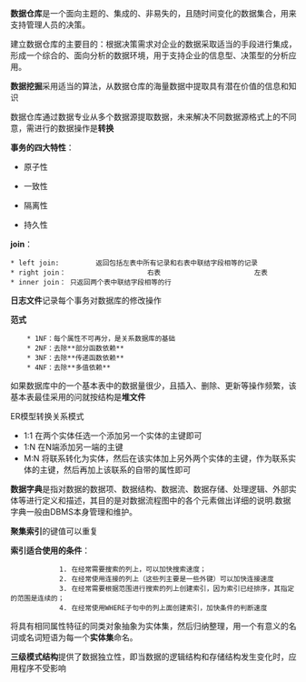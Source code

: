 **数据仓库**是一个面向主题的、集成的、非易失的，且随时间变化的数据集合，用来支持管理人员的决策。

建立数据仓库的主要目的：根据决策需求对企业的数据采取适当的手段进行集成，形成一个综合的、面向分析的数据环境，用于支持企业的信息型、决策型的分析应用。

**数据挖掘**采用适当的算法，从数据仓库的海量数据中提取具有潜在价值的信息和知识

数据仓库通过数据专业从多个数据源提取数据，未来解决不同数据源格式上的不同意，需进行的数据操作是**转换**





**事务的四大特性**：

* 原子性

* 一致性

* 隔离性

* 持久性

  

**join**：

	* left join:         返回包括左表中所有记录和右表中联结字段相等的记录
	* right join：                    右表                       左表         
	* inner join： 只返回两个表中联结字段相等的行



**日志文件**记录每个事务对数据库的修改操作



**范式**

		* 1NF：每个属性不可再分，是关系数据库的基础
		* 2NF：去除**部分函数依赖**
		* 3NF：去除**传递函数依赖**
		* 4NF：去除**多值依赖**



如果数据库中的一个基本表中的数据量很少，且插入、删除、更新等操作频繁，该基本表最佳采用的问就按结构是**堆文件**



ER模型转换关系模式

* 1:1  在两个实体任选一个添加另一个实体的主键即可
* 1:N  在N端添加另一端的主键
* M:N  将联系转化为实体，然后在该实体加上另外两个实体的主键，作为联系实体的主键，然后再加上该联系的自带的属性即可



**数据字典**是指对数据的数据项、数据结构、数据流、数据存储、处理逻辑、外部实体等进行定义和描述，其目的是对数据流程图中的各个元素做出详细的说明.数据字典一般由DBMS本身管理和维护。

**聚集索引**的键值可以重复



**索引适合使用的条件**：

				1. 在经常需要搜索的列上，可以加快搜索速度；
   				2. 在经常使用连接的列上（这些列主要是一些外键）可以加快连接速度
   				3. 在经常需要根据范围进行搜索的列上创建索引，因为索引已经排序，其指定的范围是连续的；
   				4. 在经常使用WHERE子句中的列上面创建索引，加快条件的判断速度



将具有相同属性特征的同类对象抽象为实体集，然后归纳整理，用一个有意义的名词或名词短语为每一个**实体集**命名。

**三级模式结构**提供了数据独立性，即当数据的逻辑结构和存储结构发生变化时，应用程序不受影响


